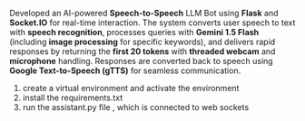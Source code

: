 Developed an AI-powered **Speech-to-Speech** LLM Bot using **Flask** and **Socket.IO** for real-time interaction. The system converts user speech to text with **speech recognition**, processes queries with **Gemini 1.5 Flash** (including **image processing** for specific keywords), and delivers rapid responses by returning the **first 20 tokens** with **threaded webcam** and **microphone** handling. Responses are converted back to speech using **Google Text-to-Speech (gTTS)** for seamless communication.

1) create a virtual environment and activate the environment
2) install the requirements.txt
3) run the assistant.py file , which is connected to web sockets
   
